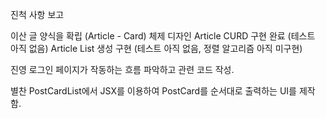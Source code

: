 진척 사항 보고

이산
        글 양식을 확립 (Article - Card) 체제 디자인
        Article CURD 구현 완료 (테스트 아직 없음)
        Article List 생성 구현 (테스트 아직 없음, 정렬 알고리즘 아직 미구현)

진영
        로그인 페이지가 작동하는 흐름 파악하고 관련 코드 작성.

별찬
 PostCardList에서 JSX를 이용하여 PostCard를 순서대로 출력하는 UI를 제작함.